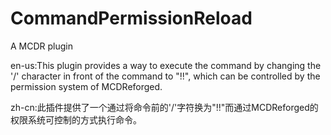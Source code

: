 # CommandPermissionReload
A MCDR plugin

en-us:This plugin provides a way to execute the command by changing the '/' character in front of the command to "!!", which can be controlled by the permission system of MCDReforged.

zh-cn:此插件提供了一个通过将命令前的'/'字符换为"!!"而通过MCDReforged的权限系统可控制的方式执行命令。

